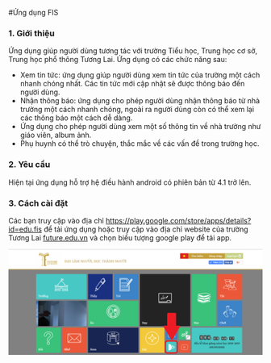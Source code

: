 #Ứng dụng FIS
<h3>1. Giới thiệu</h3>
<p>
Ứng dụng giúp người dùng tương tác với trường Tiểu học, Trung học cơ sở, Trung học phổ thông Tương Lai. Ứng dụng có các chức năng sau:
<ul>
	<li>Xem tin tức: ứng dụng giúp người dùng xem tin tức của trường một cách nhanh chóng nhất. Các tin tức mới cập nhật sẽ được thông báo đến người dùng.</li>
	<li>Nhận thông báo: ứng dụng cho phép người dùng nhận thông báo từ nhà trường một cách nhanh chóng, ngoài ra người dùng còn có thể xem lại các thông báo một cách dễ dàng.</li>
	<li>Ứng dụng cho phép người dùng xem một số thông tin về nhà trường như giáo viên, album ảnh.</li>
	<li>Phụ huynh có thể trò chuyện, thắc mắc về các vấn đề trong trường học.</li>
</ul>
<h3>2. Yêu cầu</h3>
<p>Hiện tại ứng dụng hỗ trợ hệ điều hành android có phiên bản từ 4.1 trở lên.</p>
<h3>3. Cách cài đặt</h3>
<p>Các bạn truy cập vào địa chỉ <a href="https://play.google.com/store/apps/details?id=edu.fis">https://play.google.com/store/apps/details?id=edu.fis</a> để tải ứng dụng hoặc truy cập vào địa chỉ website của trường Tương Lai <a href="http://future.edu.vn">future.edu.vn</a> và chọn biểu tượng google play để tải app.</p>
<img src="img.png"/>

